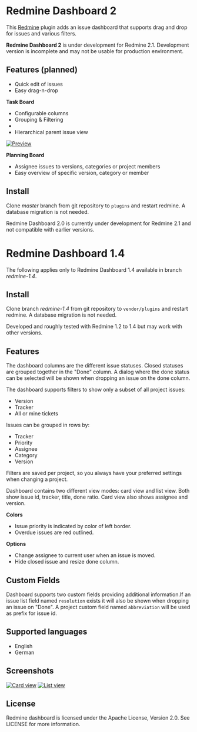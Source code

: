 Redmine Dashboard 2
===================

This [Redmine](http://redmine.org) plugin adds an issue dashboard that supports drag and drop for issues and various filters.

**Redmine Dashboard 2** is under development for Redmine 2.1. Development version is incomplete and may not be usable for production environment.

Features (planned)
------------------

* Quick edit of issues
* Easy drag-n-drop

**Task Board**

* Configurable columns
* Grouping & Filtering
*
* Hierarchical parent issue view

[![Preview](http://altimos.de/redmine_dashboard/rdb_2-1_t.png)](http://altimos.de/redmine_dashboard/rdb_2-1.png)

**Planning Board**

* Assignee issues to versions, categories or project members
* Easy overview of specific version, category or member

Install
-------

Clone _master_ branch from git repository to `plugins` and restart redmine. A database migration is not needed.

Redmine Dashboard 2.0 is currently under development for Redmine 2.1 and not compatible with earlier versions.


Redmine Dashboard 1.4
=====================

The following applies only to Redmine Dashboard 1.4 available in branch _redmine-1.4_.


Install
-------

Clone branch _redmine-1.4_ from git repository to `vendor/plugins` and restart redmine. A database migration is not needed.

Developed and roughly tested with Redmine 1.2 to 1.4 but may work with other versions.

Features
----------

The dashboard columns are the different issue statuses. Closed statuses are grouped together in the "Done" column. A dialog where the done status can be selected will be shown when dropping an issue on the done column.

The dashboard supports filters to show only a subset of all project issues:

- Version
- Tracker
- All or mine tickets

Issues can be grouped in rows by:

- Tracker
- Priority
- Assignee
- Category
- Version

Filters are saved per project, so you always have your preferred settings when changing a project.

Dashboard contains two different view modes: card view and list view. Both show issue id, tracker, title, done ratio. Card view also shows assignee and version.

**Colors**

- Issue priority is indicated by color of left border.
- Overdue issues are red outlined.

**Options**

- Change assignee to current user when an issue is moved.
- Hide closed issue and resize done column.


Custom Fields
-------------

Dashboard supports two custom fields providing additional information.If an issue list field named `resolution` exists it will also be shown when dropping an issue on "Done". A project custom field named `abbreviation` will be used as prefix for issue id.


Supported languages
-------------------
- English
- German


Screenshots
-----------

[![Card view](http://altimos.de/redmine_dashboard/redmine_dashboard_thumb.png)](http://altimos.de/redmine_dashboard/redmine_dashboard.png)
[![List view](http://altimos.de/redmine_dashboard/redmine_dashboard-list_thumb.png)](http://altimos.de/redmine_dashboard/redmine_dashboard-list.png)


License
-------

Redmine dashboard is licensed under the Apache License, Version 2.0.
See LICENSE for more information.
